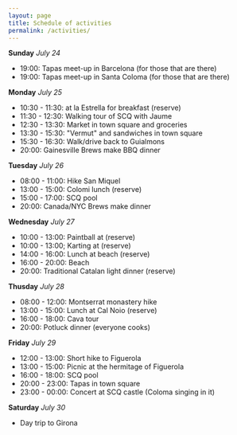 ```yaml
---
layout: page
title: Schedule of activities
permalink: /activities/
---
```



<b>Sunday</b><em> July 24</em>
<ul>
    <li> 19:00: Tapas meet-up in Barcelona (for those that are there)   
    <li> 19:00: Tapas meet-up in Santa Coloma (for those that are there)
</ul>

<b>Monday</b><em> July 25</em>
<ul>
    <li> 10:30 - 11:30: at la Estrella for breakfast (reserve)
    <li> 11:30 - 12:30: Walking tour of SCQ with Jaume
    <li> 12:30 - 13:30: Market in town square and groceries
    <li> 13:30 - 15:30: "Vermut" and sandwiches in town square
    <li> 15:30 - 16:30: Walk/drive back to Guialmons
    <li> 20:00: Gainesville Brews make BBQ dinner</ul>
</ul>


<b>Tuesday</b><em> July 26</em>
<ul>
    <li> 08:00 - 11:00: Hike San Miquel
    <li> 13:00 - 15:00: Colomi lunch (reserve)
    <li> 15:00 - 17:00: SCQ pool
    <li> 20:00: Canada/NYC Brews make dinner
</ul>


<b>Wednesday</b><em> July 27</em>
<ul>
    <li> 10:00 - 13:00: Paintball at (reserve)
    <li> 10:00 - 13:00; Karting at (reserve)
    <li> 14:00 - 16:00: Lunch at beach (reserve)
    <li> 16:00 - 20:00: Beach
    <li> 20:00: Traditional Catalan light dinner (reserve)
</ul>


<b>Thusday</b><em> July 28</em>
<ul>
    <li> 08:00 - 12:00: Montserrat monastery hike
    <li> 13:00 - 15:00: Lunch at Cal Noio (reserve)
    <li> 16:00 - 18:00: Cava tour
    <li> 20:00: Potluck dinner (everyone cooks)
</ul>


<b>Friday</b><em> July 29</em>
<ul>
    <li> 12:00 - 13:00: Short hike to Figuerola
    <li> 13:00 - 15:00: Picnic at the hermitage of Figuerola
    <li> 16:00 - 18:00: SCQ pool
    <li> 20:00 - 23:00: Tapas in town square
    <li> 23:00 - 00:00: Concert at SCQ castle (Coloma singing in it)
</ul>

<b>Saturday</b><em> July 30</em>
<ul>
    <li> Day trip to Girona
</ul>
